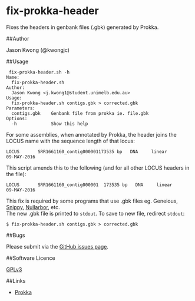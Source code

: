 # fix-prokka-header
Fixes the headers in genbank files (.gbk) generated by Prokka.  

##Author

Jason Kwong (@kwongjc)

##Usage

```
 fix-prokka-header.sh -h
Name:
  fix-prokka-header.sh
Author:
  Jason Kwong <j.kwong1@student.unimelb.edu.au>
Usage:
  fix-prokka-header.sh contigs.gbk > corrected.gbk
Parameters:
  contigs.gbk    Genbank file from prokka ie. file.gbk
Options:
  -h             Show this help
```

For some assemblies, when annotated by Prokka, the header joins the LOCUS name with the sequence length of that locus:

```LOCUS       SRR1661160_contig000001173535 bp   DNA     linear       09-MAY-2016```

This script amends this to the following (and for all other LOCUS headers in the file):

```LOCUS       SRR1661160_contig000001	173535 bp   DNA     linear       09-MAY-2016```

This fix is required by some programs that use .gbk files eg. Geneious, [Snippy](https://github.com/tseemann/snippy), [Nullarbor](https://github.com/tseemann/nullarbor), etc.  
The new .gbk file is printed to ```stdout```. To save to new file, redirect ```stdout```:

```$ fix-prokka-header.sh contigs.gbk > corrected.gbk```

##Bugs

Please submit via the [GitHub issues page](https://github.com/kwongj/fix-prokka-header/issues).  

##Software Licence

[GPLv3](https://github.com/kwongj/fix-prokka-header/blob/master/LICENCE)

##Links
* [Prokka](https://github.com/tseemann/prokka)
